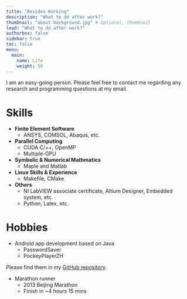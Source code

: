 ```yaml
---
title: "Besides Working"
description: "What to do after work?"
thumbnail: "about-background.jpg" # Optional, thumbnail
lead: "What to do after work?"
authorbox: false
sidebar: true
toc: false
menu:
  main:
    name: Life
    weight: 50
---
```


I am an easy-going person. Please feel free to contact me regarding any research and programming questions at my email. 

Skills
======
* **Finite Element Software**
  * ANSYS, COMSOL, Abaqus, etc.
* **Parallel Computing**
  * CUDA C/++, OpenMP
  * Multiple-GPU
* **Symbolic & Numerical Mathmatics**
  * Maple and Matlab
* **Linux Skills & Experience**
  * Makefile, CMake
* **Others**
  * NI LabVIEW associate certificate, Altium Designer, Embedded system, etc.
  * Python, Latex, etc.

Hobbies
======
 * Android app development based on Java
   * PasswordSaver
   * PockeyPlayerZH

Please find them in my [GitHub repository](https://github.com/ericzhng/).
 
 * Marathon runner
   * 2013 Beijing Marathon
   * Finish in ~4 hours 15 mins
